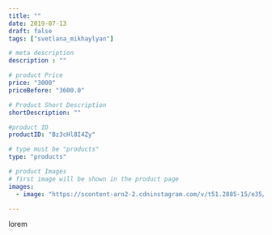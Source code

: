 ```yaml
---
title: ""
date: 2019-07-13
draft: false
tags: ["svetlana_mikhaylyan"]

# meta description
description : ""

# product Price
price: "3000"
priceBefore: "3600.0"

# Product Short Description
shortDescription: ""

#product ID
productID: "Bz3cHl8I4Zy"

# type must be "products"
type: "products"

# product Images
# first image will be shown in the product page
images:
  - image: "https://scontent-arn2-2.cdninstagram.com/v/t51.2885-15/e35/67014755_877128426020432_303373471540979_n.jpg?se=7&tp=1&_nc_ht=scontent-arn2-2.cdninstagram.com&_nc_cat=108&_nc_ohc=69LinHBkztgAX8qMQvQ&ccb=7-4&oh=9deee8bec33fae967c381f6cad4ab883&oe=6084FE75&_nc_sid=86f79a&ig_cache_key=MjA4NzI2MDYxOTM4NTU3MDkzMA%3D%3D.2-ccb7-4"

---
```

lorem
